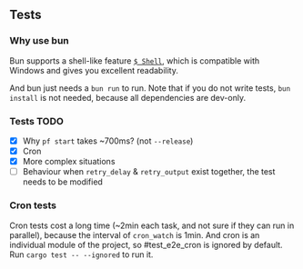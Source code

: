 ## Tests

### Why use bun

Bun supports a shell-like feature [`$ Shell`](https://bun.sh/docs/runtime/shell), which is compatible with Windows and gives you excellent readability.

And bun just needs a `bun run` to run. Note that if you do not write tests, `bun install` is not needed, because all dependencies are dev-only.

### Tests TODO

- [x] Why `pf start` takes ~700ms? (not `--release`)
- [x] Cron
- [x] More complex situations
- [ ] Behaviour when `retry_delay` & `retry_output` exist together, the test needs to be modified

### Cron tests

Cron tests cost a long time (~2min each task, and not sure if they can run in parallel), because the interval of `cron_watch` is 1min. And cron is an individual module of the project, so #test_e2e_cron is ignored by default. Run `cargo test -- --ignored` to run it.
